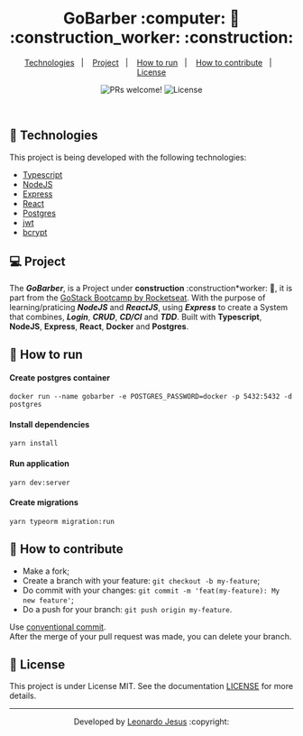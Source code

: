 <p align="center">
	<h1 align="center">GoBarber :computer: 💈 :construction_worker: :construction:</h1>
</p>

<p align="center">
  <a href="#-Technologies">Technologies</a>&nbsp;&nbsp;&nbsp;|&nbsp;&nbsp;&nbsp;
  <a href="#-Project">Project</a>&nbsp;&nbsp;&nbsp;|&nbsp;&nbsp;&nbsp;
  <a href="#-How-to-run">How to run</a>&nbsp;&nbsp;&nbsp;|&nbsp;&nbsp;&nbsp;
  <a href="#-How-to-contribute">How to contribute</a>&nbsp;&nbsp;&nbsp;|&nbsp;&nbsp;&nbsp;
  <a href="#memo-license">License</a>
</p>

<p align="center">
 <img src="https://img.shields.io/static/v1?label=PRs&message=welcome&color=7159c1&labelColor=000000" alt="PRs welcome!" />

  <img alt="License" src="https://img.shields.io/static/v1?label=license&message=MIT&color=7159c1&labelColor=000000">
</p>

<br>

## 🚀 Technologies

This project is being developed with the following technologies:

- [Typescript](https://www.typescriptlang.org/)
- [NodeJS](https://nodejs.org/)
- [Express](https://expressjs.com/)
- [React](https://reactjs.org/)
- [Postgres](https://www.postgresql.org/)
- [jwt](https://jwt.io/)
- [bcrypt](https://www.npmjs.com/package/bcrypt)

## 💻 Project

The **_GoBarber_**, is a Project under **construction** :construction\*worker: :construction:, it is part from the [GoStack Bootcamp by Rocketseat](https://www.rocketseat.com.br/). With the purpose of learning/praticing ***NodeJS*** and ***ReactJS***, using ***Express*** to create a System that combines, ***Login***, ***CRUD***, ***CD/CI*** and ***TDD***. Built with **Typescript**, **NodeJS**, **Express**, **React**, **Docker** and **Postgres**.

## 🚀 How to run

#### Create postgres container

`docker run --name gobarber -e POSTGRES_PASSWORD=docker -p 5432:5432 -d postgres`

#### Install dependencies

`yarn install`

#### Run application

`yarn dev:server`

#### Create migrations

`yarn typeorm migration:run`

## 🤔 How to contribute

- Make a fork;
- Create a branch with your feature: `git checkout -b my-feature`;
- Do commit with your changes: `git commit -m 'feat(my-feature): My new feature'`;
- Do a push for your branch: `git push origin my-feature`.

Use [conventional commit](https://www.conventionalcommits.org/en/v1.0.0/). </br>
After the merge of your pull request was made, you can delete your branch.

## :memo: License

This project is under License MIT. See the documentation [LICENSE](LICENSE) for more details.

---

<p align="center">Developed by <a href="https://www.linkedin.com/in/leonardojesus02/">Leonardo Jesus</a> :copyright:
